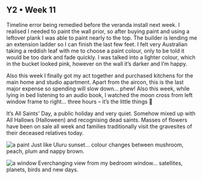 ## Y2 • Week 11
Timeline error being remedied before the veranda install next week. I realised I needed to paint the wall prior, so after buying paint and using a leftover plank I was able to paint nearly to the top. The builder is lending me an extension ladder so I can finish the last few feet. I felt very Australian taking a reddish leaf with me to choose a paint colour, only to be told it would be too dark and fade quickly. I was talked into a lighter colour, which in the bucket looked pink, however on the wall it’s darker and I’m happy.

Also this week I finally got my act together and purchased kitchens for the main home and studio apartment. Apart from the aircon, this is the last major expense so spending will slow down… phew! Also this week, while lying in bed listening to an audio book, I watched the moon cross from left window frame to right… three hours – it’s the little things 🤩

It’s All Saints' Day, a public holiday and very quiet. Somehow mixed up with All Hallows (Halloween) and recognising dead saints. Masses of flowers have been on sale all week and families traditionally visit the gravesites of their deceased relatives today.

![a paint](https://github.com/user-attachments/assets/7c63a4d7-e3eb-4896-8df8-e4adec928dfb)
Just like Uluru sunset... colour changes between mushroom, peach, plum and nappy brown.

![a window](https://github.com/user-attachments/assets/35be7e66-fc1b-4b52-b945-045adbc84e85)
Everchanging view from my bedroom window... satellites, planets, birds and new days.
